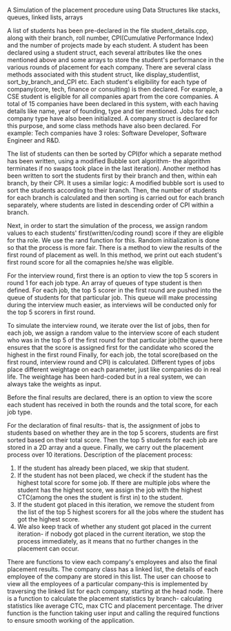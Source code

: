 A Simulation of the placement procedure using Data Structures like stacks, queues, linked lists, arrays

A list of students has been pre-declared in the file student_details.cpp, along with their branch, roll number, CPI(Cumulative Performance Index) and the number of projects made by each student.
A student has been declared using a student struct, each several attributes like the ones mentioned above and some arrays to store the student's performance in the various rounds of placement for each company.
There are several class methods associated with this student struct, like display_studentlist, sort_by_branch_and_CPI etc.
Each student's eligibility for each type of company(core, tech, finance or consulting) is then declared. For example, a CSE student is eligible for all companies apart from the core companies.
A total of 15 companies have been declared in this system, with each having details like name, year of founding, type and tier mentioned. Jobs for each company type have also been initialized.
A company struct is declared for this purpose, and some class methods have also been declared.
For example: Tech companies have 3 roles: Software Developer, Software Engineer and R&D. 

The list of students can then be sorted by CPI(for which a separate method has been written, using a modified Bubble sort algorithm- the algorithm terminates if no swaps took place in the last iteration).
Another method has been written to sort the students first by their branch and then, within eah branch, by their CPI. It uses a similar logic: A modified bubble sort is used to sort the students according to their branch.
Then, the number of students for each branch is calculated and then sorting is carried out for each branch separately, where students are listed in descending order of CPI within a branch.

Next, in order to start the simulation of the process, we assign random values to each students' first(written/coding round) score if they are eligible for tha role. 
We use the rand function for this. Random initialization is done so that the process is more fair. There is a method to view the results of the first round of placement as well. In this method, 
we print out each student's first round score for all the comapnies he/she was eligible.

For the interview round, first there is an option to view the top 5 scorers in round 1 for each job type. An array of queues of type student is then defined. For each job, the top 5 scorer in the first round are pushed into the queue of students for that particular job.
This queue will make processing during the interview much easier, as interviews will be conducted only for the top 5 scorers in first round.

To simulate the interview round, we iterate over the list of jobs, then for each job, we assign a random value to the interview score of each student who was in the top 5 of the first round for that particular job(the queue here ensures that the score is assigned first for the candidate who scored the highest in the first round
Finally, for each job, the total score(based on the first round, interview round and CPI) is calculated. Different types of jobs place different weightage on each parameter, just like companies do in real life.
The weightage has been hard-coded but in a real system, we can always take the weights as input. 

Before the final results are declared, there is an option to view the score each student has received in both the rounds and the total score, for each job type.

For the declaration of final results- that is, the assignment of jobs to students based on whether they are in the top 5 scorers, students are first sorted based on their total score.
Then the top 5 students for each job are stored in a 2D array and a queue. Finally, we carry out the placement process over 10 iterations.
Description of the placement process:
1. If the student has already been placed, we skip that student.
2. If the student has not been placed, we check if the student has the highest total score for some job. If there are multiple jobs where the student has the highest score, we assign the job with the highest CTC(among the ones the student is first in)
   to the student.
3. If the student got placed in this iteration, we remove the student from the list of the top 5 highest scorers for all the jobs where the student has got the highest score.
4. We also keep track of whether any student got placed in the current iteration- if nobody got placed in the current iteration, we stop the process immediately, as it means that no further changes in the placement can occur.

There are functions to view each company's employees and also the final placement results.
The company class has a linked list, the details of each employee of the company are stored in this list. The user can choose to view all the employees of a particular company-this is implemented
by traversing the linked list for each company, starting at the head node.
There is a function to calculate the placement statistics by branch- calculating statistics like average CTC, max CTC and placement percentage.
The driver function is the function taking user input and calling the required functions to ensure smooth working of the application.
